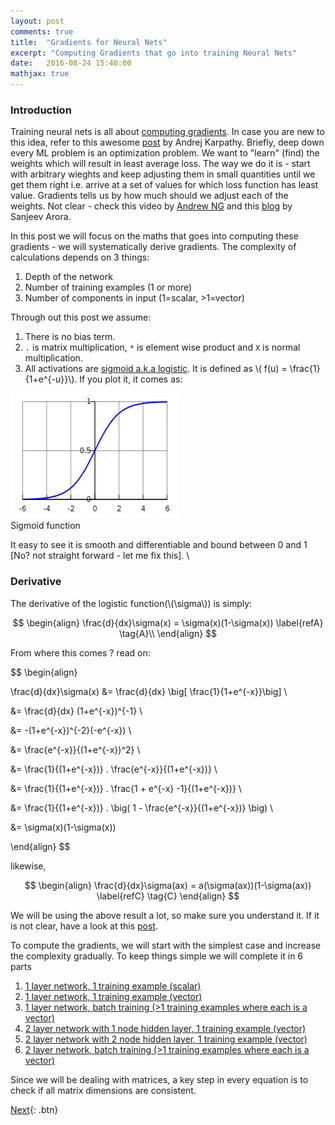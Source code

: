 ```yaml
---
layout: post
comments: true
title:  "Gradients for Neural Nets"
excerpt: "Computing Gradients that go into training Neural Nets"
date:   2016-08-24 15:40:00
mathjax: true
---
```



### Introduction

Training neural nets is all about [computing gradients](http://deeplearning.stanford.edu/wiki/index.php/Deriving_gradients_using_the_backpropagation_idea). In case you are new to this idea, refer to this awesome [post](http://karpathy.github.io/neuralnets/) by Andrej Karpathy. Briefly, deep down every ML problem is an optimization problem. We want to "learn" (find) the weights which will result in least average loss. The way we do it is - start with arbitrary wieghts and keep adjusting them in small quantities until we get them right i.e. arrive at a set of values for which loss function has least value. Gradients tells us by how much should we adjust each of the weights. Not clear - check this video by [Andrew NG](https://www.youtube.com/watch?v=yFPLyDwVifc) and this [blog](http://www.offconvex.org/2016/12/20/backprop/) by Sanjeev Arora.

In this post we will focus on the maths that goes into computing these gradients - we will systematically derive gradients. The complexity of calculations depends on 3 things: 

1. Depth of the network
2. Number of training examples (1 or more)
3. Number of components in input (1=scalar, >1=vector)

Through out this post we assume:
1. There is no bias term.
2. `.` is matrix multiplication, `*` is element wise product and `X` is normal multiplication. 
3. All activations are [sigmoid a.k.a logistic](https://www.quora.com/What-is-the-sigmoid-function-and-what-is-its-use-in-machine-learnings-neural-networks). It is defined as \\( f(u) = \frac{1}{1+e^{-u}}\\). If you plot it, it comes as:

<div class="imgcap">
<img src="/assets/gradients/logistic.png" height="200" width="270">
<div class="thecap">Sigmoid function</div>
</div>

It easy to see it is smooth and differentiable and bound between 0 and 1 [No? not straight forward - let me fix this]. \\

### <a name="Derivative"></a>Derivative
The derivative of the logistic function(\\(\sigma\\)) is simply:

$$
\begin{align}
\frac{d}{dx}\sigma(x) = \sigma(x)(1-\sigma(x)) \label{refA} \tag{A}\\
\end{align}
$$

From where this comes ? read on:

$$
\begin{align}

\frac{d}{dx}\sigma(x) &= \frac{d}{dx} \big[ \frac{1}{1+e^{-x}}\big] \\

&= \frac{d}{dx} (1+e^{-x})^{-1} \\

&= -(1+e^{-x})^{-2}(-e^{-x})  \\

&= \frac{e^{-x}}{(1+e^{-x})^2}  \\

&= \frac{1}{(1+e^{-x})} . \frac{e^{-x}}{(1+e^{-x})} \\

&= \frac{1}{(1+e^{-x})} . \frac{1  + e^{-x} -1}{(1+e^{-x})} \\

&= \frac{1}{(1+e^{-x})} . \big( 1 - \frac{e^{-x}}{(1+e^{-x})} \big) \\

&= \sigma(x)(1-\sigma(x))

\end{align}
$$

likewise, 

$$
\begin{align}
\frac{d}{dx}\sigma(ax) = a(\sigma(ax))(1-\sigma(ax)) \label{refC} \tag{C}
\end{align}
$$

We will be using the above result a lot, so make sure you understand it. If it is not clear, have a look at this [post](http://kawahara.ca/how-to-compute-the-derivative-of-a-sigmoid-function-fully-worked-example/).


To compute the gradients, we will start with the simplest case and increase the complexity gradually. To keep things simple we will complete it in 6 parts
1. [1 layer network, 1 training example (scalar)](https://anujgupta82.github.io/2016/08/26/gradients-1/)
2. [1 layer network, 1 training example (vector)](https://anujgupta82.github.io/2016/08/28/gradients-2/)
3. [1 layer network, batch training (>1 training examples where each is a vector)](https://anujgupta82.github.io/2016/08/30/gradients-3/)
4. [2 layer network with 1 node hidden layer, 1 training example (vector)](https://anujgupta82.github.io/2016/09/04/gradients-4-1/)
5. [2 layer network with 2 node hidden layer, 1 training example (vector)](https://anujgupta82.github.io/2016/09/11/gradients-4-2/)
6. [2 layer network, batch training (>1 training examples where each is a vector)]()

Since we will be dealing with matrices, a key step in every equation is to check if all matrix dimensions are consistent. 

[Next](https://anujgupta82.github.io/2016/08/26/gradients-1/){: .btn}

<!--
{% include button.html button_name="Next" button_class="primary" %}
-->
